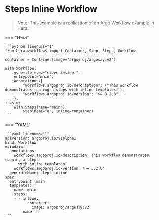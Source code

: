 # Steps Inline Workflow

> Note: This example is a replication of an Argo Workflow example in Hera. 




=== "Hera"

    ```python linenums="1"
    from hera.workflows import Container, Step, Steps, Workflow

    container = Container(image="argoproj/argosay:v2")

    with Workflow(
        generate_name="steps-inline-",
        entrypoint="main",
        annotations={
            "workflows.argoproj.io/description": ("This workflow demonstrates running a steps with inline templates."),
            "workflows.argoproj.io/version": ">= 3.2.0",
        },
    ) as w:
        with Steps(name="main"):
            Step(name="a", inline=container)
    ```

=== "YAML"

    ```yaml linenums="1"
    apiVersion: argoproj.io/v1alpha1
    kind: Workflow
    metadata:
      annotations:
        workflows.argoproj.io/description: This workflow demonstrates running a steps
          with inline templates.
        workflows.argoproj.io/version: '>= 3.2.0'
      generateName: steps-inline-
    spec:
      entrypoint: main
      templates:
      - name: main
        steps:
        - - inline:
              container:
                image: argoproj/argosay:v2
            name: a
    ```

